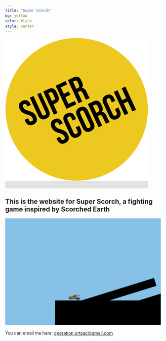 ```yaml
---
title: "Super Scorch"
bg: yellow
color: black
style: center
---
```


<span class="fa-stack subtlecircle" style="font-size:100px; background:rgba(0,0,0,0.1)">
  <img src="img/face.png" />
</span>

## This is the website for Super Scorch, a fighting game inspired by Scorched Earth

<img src="img/tank.gif" />

You can email me here: [operation.ortsac@gmail.com](mailto:operation.ortsac@gmail.com) 
